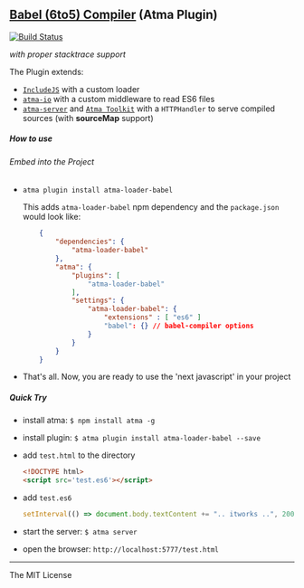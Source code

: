 [Babel (6to5) Compiler](https://babeljs.io) (Atma Plugin)
-----
[![Build Status](https://travis-ci.org/atmajs/atma-loader-babel.png?branch=master)](https://travis-ci.org/atmajs/atma-loader-babel)

_with proper stacktrace support_

The Plugin extends:
- [`IncludeJS`](https://github.com/atmajs/IncludeJS) with a custom loader
- [`atma-io`](https://github.com/atmajs/atma-io) with a custom middleware to read ES6 files
- [`atma-server`](https://github.com/atmajs/atma-server) and [`Atma Toolkit`](https://github.com/atmajs/Atma.Toolkit) with a `HTTPHandler` to serve compiled sources (with **sourceMap** support)



##### How to use

###### Embed into the Project

+ `atma plugin install atma-loader-babel`

	This adds `atma-loader-babel` npm dependency and the `package.json` would look like:
    ```json
        {
            "dependencies": {
                "atma-loader-babel"
            },
            "atma": {
                "plugins": [
                    "atma-loader-babel"
                ],
                "settings": {
					"atma-loader-babel": {
						"extensions" : [ "es6" ]
						"babel": {} // babel-compiler options
					}
                }
            }
        }
    ```
+ That's all. Now, you are ready to use the 'next javascript' in your project

##### Quick Try

+ install atma: `$ npm install atma -g`
+ install plugin: `$ atma plugin install atma-loader-babel --save`
+ add `test.html` to the directory

    ```html
    <!DOCTYPE html>
    <script src='test.es6'></script>
    ```
+ add `test.es6`
    
    ```javascript
    setInterval(() => document.body.textContent += ".. itworks ..", 200);
    ```
+ start the server: `$ atma server`
+ open the browser: `http://localhost:5777/test.html`



----
The MIT License